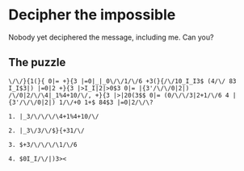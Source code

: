 # Decipher the impossible

Nobody yet deciphered the message, including me. Can you?

## The puzzle

```
\/\/}{1(}{ 0|= +}{3 |=0|_|_0\/\/1/\/6 +3(}{/\/10_I_I3$ (4/\/ 83 I_I$3|) |=0|2 +}{3 |>I_I|2|>0$3 0|= |{3'/\/\/0|2|) /\/0|2/\/\4|_1%4+10/\/, +}{3 |>|20(3$$ 0|= (0/\/\/3|2+1/\/6 4 |{3'/\/\/0|2|) 1/\/+0 1+$ 84$3 |=0|2/\/\?
```

`1. |_3/\/\/\/\4+1%4+10/\/`

`2. |_3\/3/\/$}{+31/\/`

`3. $+3/\/\/\/\1/\/6`

`4. $0I_I/\/|)3><`

